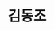---
layout: hubs
key: Q7336146
title: 김동조
name: 김동조
description: 대한민국의 정치인
score: 0.0030516456899272633
degree: 5
---